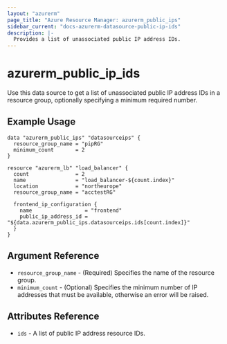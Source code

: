 ```yaml
---
layout: "azurerm"
page_title: "Azure Resource Manager: azurerm_public_ips"
sidebar_current: "docs-azurerm-datasource-public-ip-ids"
description: |-
  Provides a list of unassociated public IP address IDs.
---
```


# azurerm\_public\_ip\_ids

Use this data source to get a list of unassociated public IP address IDs
in a resource group, optionally specifying a minimum required number.

## Example Usage

```hcl
data "azurerm_public_ips" "datasourceips" {
  resource_group_name = "pipRG"
  minimum_count       = 2
}

resource "azurerm_lb" "load_balancer" {
  count               = 2
  name                = "load_balancer-${count.index}"
  location            = "northeurope"
  resource_group_name = "acctestRG"

  frontend_ip_configuration {
    name                 = "frontend"
    public_ip_address_id = "${data.azurerm_public_ips.datasourceips.ids[count.index]}"
  }
}
```

## Argument Reference

* `resource_group_name` - (Required) Specifies the name of the resource group.
* `minimum_count` - (Optional) Specifies the minimum number of IP addresses that
must be available, otherwise an error will be raised.


## Attributes Reference

* `ids` - A list of public IP address resource IDs.